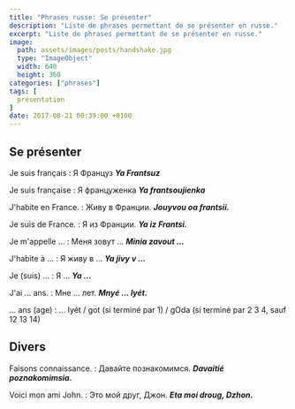 ```yaml
---
title: "Phrases russe: Se présenter"
description: "Liste de phrases permettant de se présenter en russe."
excerpt: "Liste de phrases permettant de se présenter en russe."
image:
  path: assets/images/posts/handshake.jpg
  type: "ImageObject"
  width: 640
  height: 360
categories: ["phrases"]
tags: [
  présentation
]
date: 2017-08-21 00:39:00 +0100
---
```


## Se présenter

Je suis français
: Я Француз
*__Ya Frantsuz__*

Je suis française
: Я француженка
*__Ya frantsoujienka__*

J'habite en France.
: Живу в Франции.
*__Jouyvou oa frantsii.__*

Je suis de France.
: Я из Франции.
*__Ya iz Frantsi.__*

Je m'appelle ...
: Меня зовут ...
*__Minia zavout ...__*

J'habite à ...
: Я живу в ...
*__Ya jivy v ...__*

Je (suis) ...
: Я ...
*__Ya ...__*

J'ai ... ans.
: Мне ... лет.
*__Mnyé ... lyét.__*

... ans (age)
: ... lyét / got (si terminé par 1) / gOda (si terminé par 2 3 4, sauf 12 13 14)


## Divers

Faisons connaissance.
: Давайте познакомимся.
*__Davaitié poznakomimsia.__*

Voici mon ami John.
: Это мой друг, Джон.
*__Eta moi droug, Dzhon.__*
